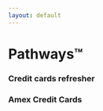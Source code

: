 ```yaml
---
layout: default
---
```


<h1>Pathways™</h1>


<h3>Credit cards refresher</h3>

<h3>Amex Credit Cards</h3>

